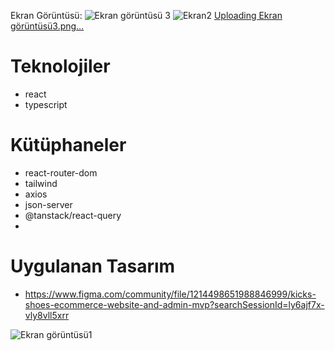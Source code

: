 Ekran Görüntüsü:
![Ekran görüntüsü 3](https://github.com/user-attachments/assets/62c1a15a-826e-4c32-816c-777d105bf19d)
![Ekran2](https://github.com/user-attachments/assets/b8d50fda-6714-4b3d-85a5-aa15afbc26cc)
[Uploading Ekran görüntüsü3.png…]()





# Teknolojiler

- react
- typescript

# Kütüphaneler

- react-router-dom
- tailwind
- axios
- json-server
- @tanstack/react-query
- 

# Uygulanan Tasarım

- https://www.figma.com/community/file/1214498651988846999/kicks-shoes-ecommerce-website-and-admin-mvp?searchSessionId=ly6ajf7x-vly8vll5xrr

![Ekran görüntüsü1](https://github.com/user-attachments/assets/1f92c50b-d849-42de-85d3-8eb52690b37f)


